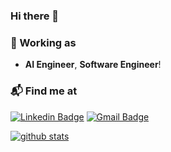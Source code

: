 ### Hi there 👋

### 🔭 Working as

- **AI Engineer**, **Software Engineer**!

### 📬 Find me at

[![Linkedin Badge](https://img.shields.io/badge/-LinkedIn-blue?style=flat-square&logo=Linkedin&logoColor=white&link=https://www.linkedin.com/in/ajmain-inqiad-alam/)](https://www.linkedin.com/in/ajmain-inqiad-alam/)
[![Gmail Badge](https://img.shields.io/badge/-Gmail-d14836?style=flat-square&logo=Gmail&logoColor=white&link=mailto:ajmaininqiadalam@gmail.com)](mailto:ajmaininqiadalam@gmail.com)


[![github stats](https://github-readme-stats.vercel.app/api?username=ajmain-inqiad&show_icons=true&hide_border=False)](https://github.com/Ajmain-Inqiad)
